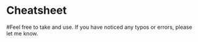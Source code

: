 # Cheatsheet

#Feel free to take and use.
If you have noticed any typos or errors, please let me know.
